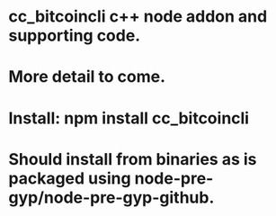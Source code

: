 # cc_bitcoincli c++ node addon and supporting code.
# More detail to come.
# Install: npm install cc_bitcoincli
# Should install from binaries as is packaged using node-pre-gyp/node-pre-gyp-github.

